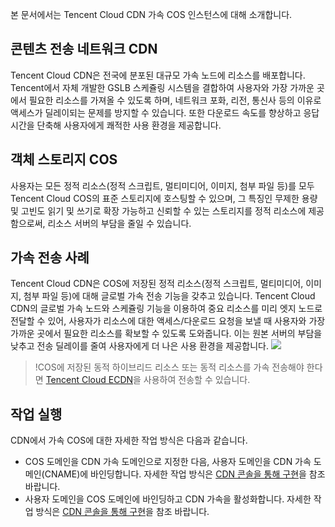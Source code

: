 
본 문서에서는 Tencent Cloud CDN 가속 COS 인스턴스에 대해 소개합니다.


## 콘텐츠 전송 네트워크 CDN
Tencent Cloud CDN은 전국에 분포된 대규모 가속 노드에 리소스를 배포합니다. Tencent에서 자체 개발한 GSLB 스케쥴링 시스템을 결합하여 사용자와 가장 가까운 곳에서 필요한 리소스를 가져올 수 있도록 하며, 네트워크 포화, 리전, 통신사 등의 이유로 액세스가 딜레이되는 문제를 방지할 수 있습니다. 또한 다운로드 속도를 향상하고 응답 시간을 단축해 사용자에게 쾌적한 사용 환경을 제공합니다.


## 객체 스토리지 COS
사용자는 모든 정적 리소스(정적 스크립트, 멀티미디어, 이미지, 첨부 파일 등)를 모두 Tencent Cloud COS의 표준 스토리지에 호스팅할 수 있으며, 그 특징인 무제한 용량 및 고빈도 읽기 및 쓰기로 확장 가능하고 신뢰할 수 있는 스토리지를 정적 리소스에 제공함으로써, 리소스 서버의 부담을 줄일 수 있습니다.


## 가속 전송 사례
Tencent Cloud CDN은 COS에 저장된 정적 리소스(정적 스크립트, 멀티미디어, 이미지, 첨부 파일 등)에 대해 글로벌 가속 전송 기능을 갖추고 있습니다. Tencent Cloud CDN의 글로벌 가속 노드와 스케쥴링 기능을 이용하여 중요 리소스를 미리 엣지 노드로 전달할 수 있어, 사용자가 리소스에 대한 액세스/다운로드 요청을 보낼 때 사용자와 가장 가까운 곳에서 필요한 리소스를 확보할 수 있도록 도와줍니다. 이는 원본 서버의 부담을 낮추고 전송 딜레이를 줄여 사용자에게 더 나은 사용 환경을 제공합니다.
![](https://main.qcloudimg.com/raw/6316f3fde6226ad974d0bc17592c1425.png)

>!COS에 저장된 동적 하이브리드 리소스 또는 동적 리소스를 가속 전송해야 한다면 [Tencent Cloud ECDN](https://intl.cloud.tencent.com/product/ecdn)을 사용하여 전송할 수 있습니다.


## 작업 실행

CDN에서 가속 COS에 대한 자세한 작업 방식은 다음과 같습니다.

- COS 도메인을 CDN 가속 도메인으로 지정한 다음, 사용자 도메인을 CDN 가속 도메인(CNAME)에 바인딩합니다. 자세한 작업 방식은 [CDN 콘솔을 통해 구현](https://intl.cloud.tencent.com/document/product/228/32984)을 참조 바랍니다.
- 사용자 도메인을 COS 도메인에 바인딩하고 CDN 가속을 활성화합니다. 자세한 작업 방식은 [CDN 콘솔을 통해 구현](https://intl.cloud.tencent.com/document/product/228/32985)을 참조 바랍니다.

